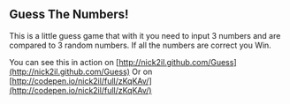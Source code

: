 Guess The Numbers!
----------------
 This is a little guess game that with it you need to input 3 numbers and are compared to 3 random numbers.
 If all the numbers are correct you Win.

 You can see this in action on [http://nick2il.github.com/Guess](http://nick2il.github.com/Guess)
Or on [http://codepen.io/nick2il/full/zKqKAv/](http://codepen.io/nick2il/full/zKqKAv/)

